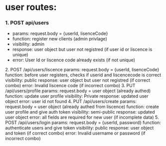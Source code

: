<h1>
user routes:
</h1>
<h3>
1. POST api/users
</h3>
<ul>
   <li> params: request.body = {userId, lisenceCode} </li>
   <li> function: register new clients (admin privlage) </li>
   <li> visibility: admin </li>
   <li> response: user object but user not registred (if user id or liscence is unique) </li>
   <li> error: User Id or liscence code already exists (if not unique) </li>
</ul>
2. POST /api/users/liscence
   params: request.body = {userId, lisenceCode}
   function: before user registers, checks if userid and liscencecode is correct
   visibility: public
   response: user object but user not registred (if correct combo)
   error: Invalid liscence code (if incorrect combo)
3. PUT /api/users/profile
   params: request.body = user object (already authed)
   function: update user profile
   visibility: Private
   response: updated user object
   error: user id not found
4. PUT /api/users/create
   params: request.body = user object (already authed from liscence)
   function: create user profile and give auth token
   visibility: semi-public
   response: updated user object
   error: all fields are required for new user (if incomplete data)
5. POST /api/users/login
   params: request.body = {userId, password}
   function: authenticate users and give token
   visibility: public
   response: user object and token (if correct combo)
   error: Invalid username or password (if incorrect combo)
